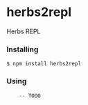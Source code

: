 # herbs2repl
Herbs REPL

### Installing
    $ npm install herbs2repl

### Using

```javascript
    -- TODO
```